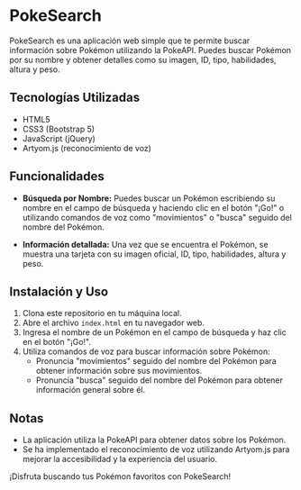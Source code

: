 # PokeSearch

PokeSearch es una aplicación web simple que te permite buscar información sobre Pokémon utilizando la PokeAPI. Puedes buscar Pokémon por su nombre y obtener detalles como su imagen, ID, tipo, habilidades, altura y peso.

## Tecnologías Utilizadas

- HTML5
- CSS3 (Bootstrap 5)
- JavaScript (jQuery)
- Artyom.js (reconocimiento de voz)

## Funcionalidades

- **Búsqueda por Nombre:** Puedes buscar un Pokémon escribiendo su nombre en el campo de búsqueda y haciendo clic en el botón "¡Go!" o utilizando comandos de voz como "movimientos" o "busca" seguido del nombre del Pokémon.
  
- **Información detallada:** Una vez que se encuentra el Pokémon, se muestra una tarjeta con su imagen oficial, ID, tipo, habilidades, altura y peso.

## Instalación y Uso

1. Clona este repositorio en tu máquina local.
2. Abre el archivo `index.html` en tu navegador web.
3. Ingresa el nombre de un Pokémon en el campo de búsqueda y haz clic en el botón "¡Go!".
4. Utiliza comandos de voz para buscar información sobre Pokémon:
     - Pronuncia "movimientos" seguido del nombre del Pokémon para obtener información sobre sus movimientos.
     - Pronuncia "busca" seguido del nombre del Pokémon para obtener información general sobre él.

## Notas

- La aplicación utiliza la PokeAPI para obtener datos sobre los Pokémon.
- Se ha implementado el reconocimiento de voz utilizando Artyom.js para mejorar la accesibilidad y la experiencia del usuario.

¡Disfruta buscando tus Pokémon favoritos con PokeSearch!